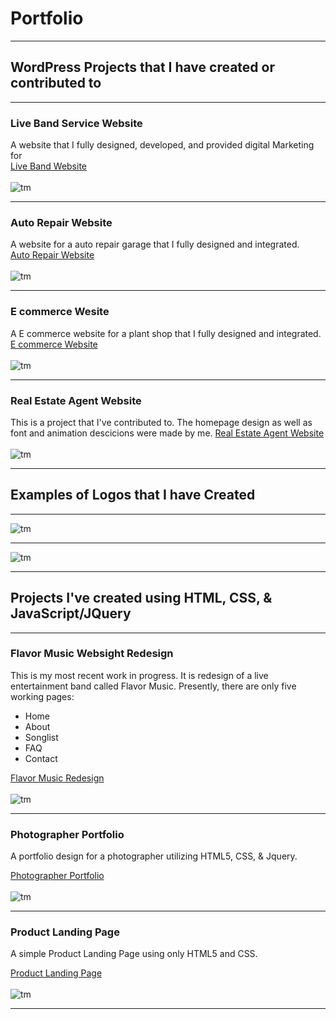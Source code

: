 # Portfolio
---
## WordPress Projects that I have created or contributed to
---
### Live Band Service Website
A website that I fully designed, developed, and provided digital Marketing for
<br>
[Live Band Website](https://flavorbandatl.com)
<br><br> 
![tm](images/Desktop_website.jpeg)

---
### Auto Repair Website
A website for a auto repair garage that I fully designed and integrated.
<br>
[Auto Repair Website](https://earlcopelandautoservices.com/)
<br><br>
![tm](images/earlAuto.jpg)

---
### E commerce Wesite
A  E commerce website for a plant shop that I fully designed and integrated.
[E commerce Website](https://plentifulplantsnursery.com/)
<br><br>
![tm](images/PlentifulPlants.JPG)

---

### Real Estate Agent Website
This is a project that I've contributed to. The homepage design as well as font and animation descicions were made by me. 
[Real Estate Agent Website](https://paulabarrett.net/)
<br><br>
![tm](images/PaulaB.PNG)

---

## Examples of Logos that I have Created

---
![tm](images/leotie-logo-side.png)

---
![tm](images/ANR-Logo-Side.png)

---

## Projects I've created using HTML, CSS, & JavaScript/JQuery

---

### Flavor Music Websight Redesign 
This is my most recent work in progress. It is redesign of a live entertainment
band called Flavor Music. Presently, there are only five working pages:
* Home 
* About 
* Songlist 
* FAQ 
* Contact

[Flavor Music Redesign ](/flavor/index.html)
<br><br>
![tm](images/flavorT.png)


---
### Photographer Portfolio

A portfolio design for a photographer utilizing HTML5, CSS, & Jquery.

[Photographer Portfolio](/portfolio/index.html)
<br><br>
![tm](images/portfoliotm.png)

---
### Product Landing Page

A simple Product Landing Page using only HTML5 and CSS.

[Product Landing Page](/ProductLanding/ProductLandingPage.html)
<br><br>
![tm](images/landingtn.png)

---










<!-- Remove above link if you don't want to attibute -->
